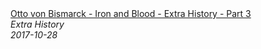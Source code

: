 <!--2024-07-21 00:21:39-->
<div class="yb">
  <a class="nodecor" href="/posts.html?istoriya/otto_von_bismarck_-_iron_and_blood_-_extra_history_-_part_3">
    <img class="preview" data-videoid="KnJDZpi3EBI" src="https://i.ytimg.com/vi/KnJDZpi3EBI/hqdefault.jpg" align="middle" alt="">
  </a>
  <div class="inlbl text">
    <a class="nodecor" href="/posts.html?istoriya/otto_von_bismarck_-_iron_and_blood_-_extra_history_-_part_3">Otto von Bismarck - Iron and Blood - Extra History - Part 3</a><br>
    <i class="smaller2">Extra History</i><br>
    <i class="smaller3">2017-10-28</i>
  </div>
</div>
